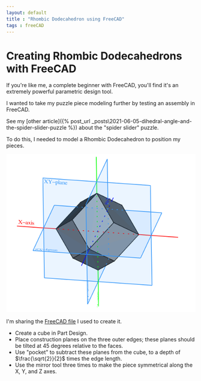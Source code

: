 ```yaml
---
layout: default
title : "Rhombic Dodecahedron using FreeCAD"
tags : freeCAD
---
```

# Creating Rhombic Dodecahedrons with FreeCAD

If you're like me, a complete beginner with FreeCAD, you'll find it's an extremely powerful parametric design tool.

I wanted to take my puzzle piece modeling further by testing an assembly in FreeCAD.

See my [other article]({% post_url _posts\2021-06-05-dihedral-angle-and-the-spider-slider-puzzle %}) about the "spider slider" puzzle.

To do this, I needed to model a Rhombic Dodecahedron to position my pieces.

![preview](/assets/download/freecad/rhombic-dodecahedron.png)

I'm sharing the [FreeCAD file](/assets/download/freecad/rhombic-dodecahedron.FCStd) I used to create it.

* Create a cube in Part Design.
* Place construction planes on the three outer edges; these planes should be tilted at 45 degrees relative to the faces.
* Use "pocket" to subtract these planes from the cube, to a depth of $\frac{\sqrt{2}}{2}$ times the edge length.
* Use the mirror tool three times to make the piece symmetrical along the X, Y, and Z axes.
